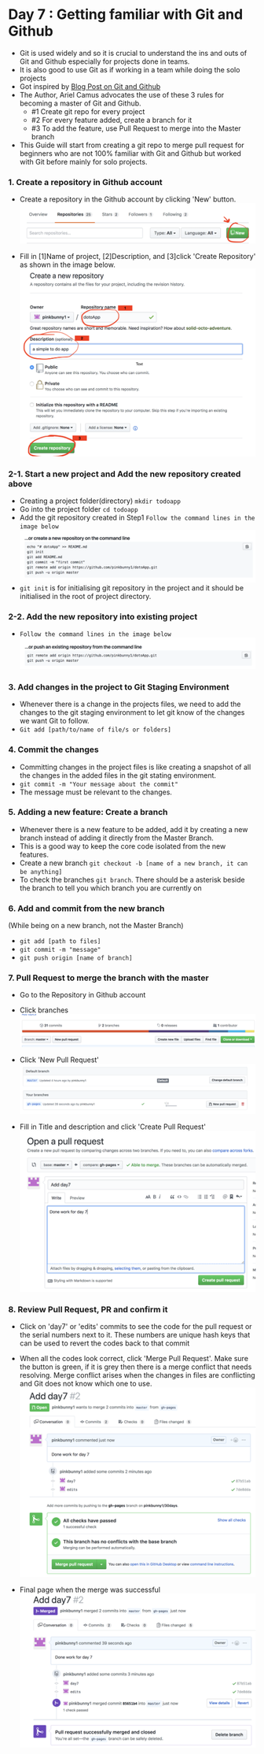 # Day 7 : Getting familiar with Git and Github
- Git is used widely and so it is crucial to understand the ins and outs of Git and Github especially for projects done in teams.
- It is also good to use Git as if working in a team while doing the solo projects
- Got inspired by [Blog Post on Git and Github](https://medium.freecodecamp.org/follow-these-simple-rules-and-youll-become-a-git-and-github-master-e1045057468f)
- The Author, Ariel Camus advocates the use of these 3 rules for becoming a master of Git and Github.
  - #1 Create git repo for every project
  - #2 For every feature added, create a branch for it
  - #3 To add the feature, use Pull Request to merge into the Master branch
- This Guide will start from creating a git repo to merge pull request for beginners who are not 100% familiar with Git and Github but worked with Git before mainly for solo projects.


### 1. Create a repository in Github account
- Create a repository in the Github account by clicking 'New' button.
![Creating a new repository1](images/createRepo1.png)


- Fill in [1]Name of project, [2]Description, and [3]click 'Create Repository' as shown in the image below.
![Creating a new repository2](images/createRepo2.png)


### 2-1. Start a new project and Add the new repository created above
- Creating a project folder(directory) `mkdir todoapp`
- Go into the project folder `cd todoapp`
- Add the git repository created in Step1 `Follow the command lines in the image below`
![Creating a new repository3](images/createRepo3.png)
- `git init` is for initialising git repository in the project and it should be initialised in the root of project directory.



### 2-2. Add the new repository into existing project
- `Follow the command lines in the image below`
![Creating a new repository4](images/createRepo4.png)


### 3. Add changes in the project to Git Staging Environment
- Whenever there is a change in the projects files, we need to add the changes to the git staging environment to let git know of the changes we want Git to follow.
- `Git add [path/to/name of file/s or folders]`


### 4. Commit the changes
- Committing changes in the project files is like creating a snapshot of all the changes in the added files in the git stating environment.
- `git commit -m "Your message about the commit"`
- The message must be relevant to the changes.

### 5. Adding a new feature: Create a branch
- Whenever there is a new feature to be added, add it by creating a new branch instead of adding it directly from the Master Branch.
- This is a good way to keep the core code isolated from the new features.
- Create a new branch `git checkout -b [name of a new branch, it can be anything]`
- To check the branches `git branch`. There should be a asterisk beside the branch to tell you which branch you are currently on


### 6. Add and commit from the new branch
(While being on a new branch, not the Master Branch)
- `git add [path to files]`
- `git commit -m "message"`
- `git push origin [name of branch]`

### 7. Pull Request to merge the branch with the master
- Go to the Repository in Github account
- Click branches
![Branch tab](images/branch.png)

- Click 'New Pull Request'
![New Pull Request](images/pullR2.png)

- Fill in Title and description and click 'Create Pull Request'
![Create PR](images/pullR1.png)


### 8. Review Pull Request, PR and confirm it
- Click on 'day7' or 'edits' commits to see the code for the pull request or the serial numbers next to it. These numbers are unique hash keys that can be used to revert the codes back to that commit
- When all the codes look correct, click 'Merge Pull Request'. Make sure the button is green, if it is grey then there is a merge conflict that needs resolving. Merge conflict arises when the changes in files are conflicting and Git does not know which one to use.
![Pull Request](images/mergePR.png)

- Final page when the merge was successful
![Sucess PR](images/pullRequestDone.png)
